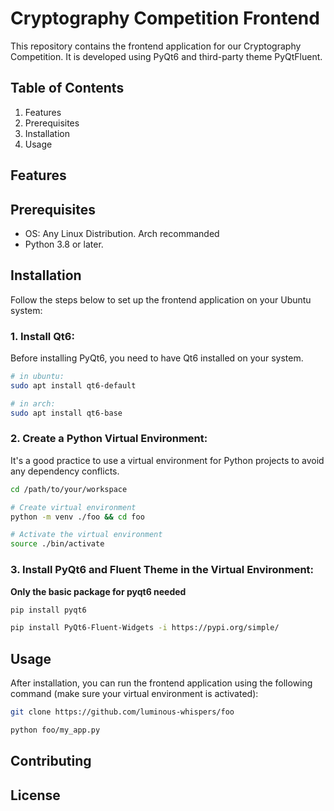 # Cryptography Competition Frontend

This repository contains the frontend application for our Cryptography Competition. It is developed using PyQt6 and third-party theme PyQtFluent.

## Table of Contents

1. Features
2. Prerequisites
3. Installation
4. Usage

## Features



## Prerequisites

-   OS: Any Linux Distribution. Arch recommanded 
-   Python 3.8 or later.

## Installation

Follow the steps below to set up the frontend application on your Ubuntu system:

### 1\. Install Qt6:

Before installing PyQt6, you need to have Qt6 installed on your system. 

```bash
# in ubuntu:
sudo apt install qt6-default

# in arch:
sudo apt install qt6-base
```

### 2\. Create a Python Virtual Environment:

It's a good practice to use a virtual environment for Python projects to avoid any dependency conflicts. 

```bash
cd /path/to/your/workspace

# Create virtual environment
python -m venv ./foo && cd foo

# Activate the virtual environment
source ./bin/activate
```

### 3\. Install PyQt6 and Fluent Theme in the Virtual Environment:

**Only the basic package for pyqt6 needed**

```bash
pip install pyqt6

pip install PyQt6-Fluent-Widgets -i https://pypi.org/simple/
```

## Usage

After installation, you can run the frontend application using the following command (make sure your virtual environment is activated):

```bash
git clone https://github.com/luminous-whispers/foo

python foo/my_app.py
```

## Contributing

## License
